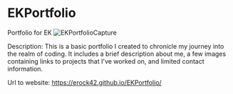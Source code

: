 # EKPortfolio
Portfolio for EK
![EKPortfolioCapture](https://user-images.githubusercontent.com/95666323/149645952-2a82642b-23e0-4a3e-8c6e-96e8d73c5bc8.PNG)

Description:
This is a basic portfolio I created to chronicle my journey into the realm of coding. It includes a brief description about me, a few images containing links to projects that I've worked on, and limited contact information.

Url to website: https://erock42.github.io/EKPortfolio/
